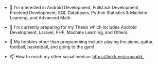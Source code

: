- 👋 I’m interested in Android Development, Fullstack Development, Frontend Development, SQL Databases, Python Statistics & Machine Learning, and Advanced Math.
- 👀 I'm currently preparing for my Thesis which includes Android Development, Laravel, PHP, Machine Learning, and Others.
- 🌱 My hobbies other than programming include playing the piano, guitar, football, basketball, and going to the gym!

- 📫 How to reach my other social medias: https://linktr.ee/armandd_

<!---
ArmandFS/ArmandFS is a ✨ special ✨ repository because its `README.md` (this file) appears on your GitHub profile.
You can click the Preview link to take a look at your changes.
--->
